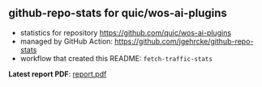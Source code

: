 ## github-repo-stats for quic/wos-ai-plugins

- statistics for repository https://github.com/quic/wos-ai-plugins
- managed by GitHub Action: https://github.com/jgehrcke/github-repo-stats
- workflow that created this README: `fetch-traffic-stats`

**Latest report PDF**: [report.pdf](https://github.com/njjetha/github-traffic/raw/github-repo-stats/quic/wos-ai-plugins/latest-report/report.pdf)

